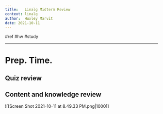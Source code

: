 ```yaml
---
title:   Linalg Midterm Review
context: linalg
author:  Huxley Marvit
date: 2021-10-11
---
```


#ref #hw #study 

***


# Prep. Time.

## Quiz review

## Content and knowledge review
![[Screen Shot 2021-10-11 at 8.49.33 PM.png|1000]]


































